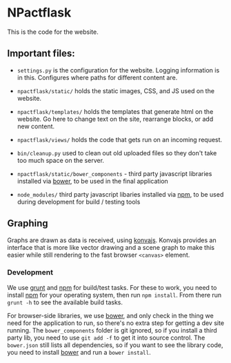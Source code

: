 # NPactflask

This is the code for the website.

## Important files:

* `settings.py` is the configuration for the website. Logging information is in this. Configures where paths for different content are.

* `npactflask/static/` holds the static images, CSS, and JS used on the
  website.

* `npactflask/templates/` holds the templates that generate html on the
  website. Go here to change text on the site, rearrange blocks, or
  add new content.

* `npactflask/views/` holds the code that gets run on an
  incoming request.

* `bin/cleanup.py` used to clean out old uploaded files so they
  don't take too much space on the server.

* `npactflask/static/bower_components` - third party javascript
  libraries installed via [bower][], to be used in the final
  application

* `node_modules/` third party javascript libaries installed via
  [npm][], to be used during development for build / testing tools

[bower]: http://bower.io/
[npm]: https://www.npmjs.org/

## Graphing

Graphs are drawn as data is received, using
[konvajs](http://konvajs.github.io/). Konvajs provides an interface
that is more like vector drawing and a scene graph to make this easier
while still rendering to the fast browser `<canvas>` element.



### Development

We use [grunt][] and [npm][] for build/test tasks. For these to work,
you need to install [npm][] for your operating system, then run `npm
install`. From there run `grunt -h` to see the available build tasks.

For browser-side libraries, we use [bower][], and only check in the
thing we need for the application to run, so there's no extra step for
getting a dev site running. The `bower_components` folder is git
ignored, so if you install a third party lib, you need to use `git add
-f` to get it into source control. The `bower.json` still lists all
dependencies, so if you want to see the library code, you need to
install [bower][] and run a `bower install`.

[grunt]: http://gruntjs.com/
